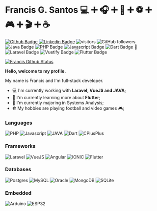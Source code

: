 # Francis G. Santos :computer: :heavy_plus_sign: :headphones: :heavy_plus_sign: :vibration_mode: :heavy_plus_sign: :soccer: :heavy_plus_sign: :video_game: :heavy_plus_sign: :clapper: :heavy_plus_sign: :coffee:

[![Github Badge](https://img.shields.io/badge/-Github-000?style=flat-square&logo=Github&logoColor=white&link=https://github.com/francis-santos)](https://github.com/francis-santos)
[![Linkedin Badge](https://img.shields.io/badge/-LinkedIn-blue?style=flat-square&logo=Linkedin&logoColor=white&link=https://www.linkedin.com/in/francis-gomes-santos/)](https://www.linkedin.com/in/francis-gomes-santos/)
![visitors](https://visitor-badge.laobi.icu/badge?page_id=francis-santos.francis-santos)
![GitHub followers](https://img.shields.io/github/followers/francis-santos?label=Follow&style=social)
<br/>
![Java Badge](http://img.shields.io/badge/-Java-007396?style=flat-square&logo=java&logoColor=white "Java Badge")
![PHP Badge](http://img.shields.io/badge/-PHP-8892BF?style=flat-square&logo=php&logoColor=white "PHP Badge")
![Javascript Badge](http://img.shields.io/badge/-Javascript-EFCE2B?style=flat-square&logo=javascript&logoColor=white "Javascript Badge")
![Dart Badge](http://img.shields.io/badge/-Dart-2BB6F6?style=flat-square&logo=dart&logoColor=white "Dart Badge")
 :repeat: 
![Laravel Badge](http://img.shields.io/badge/-Laravel-FF2D20?style=flat-square&logo=laravel&logoColor=white "Laravel Badge")
![Vuetify Badge](http://img.shields.io/badge/-Vuetify-1867BF?style=flat-square&logo=vuetify&logoColor=white "Vuetify Badge")
![Flutter Badge](http://img.shields.io/badge/-Flutter-1EBBFD?style=flat-square&logo=flutter&logoColor=white "Flutter Badge")


[![Francis Github Status](https://github-readme-stats.vercel.app/api?username=francis-santos&show_icons=true)](https://github.com/anuraghazra/github-readme-stats)
<br/>

**Hello, welcome to my profile.**

My name is Francis and I'm full-stack developer.

- :computer: I'm currently working with **Laravel, VueJS and JAVA**;
- :dart: I'm currently learning more about **Flutter**;
- :book:  I'm currently majoring in Systems Analysis;
- :soccer: My hobbies are playing football and video games :video_game:;

### Languages

![PHP](https://progress-bar.dev/75/?title=PHP) 
![Javascript](https://progress-bar.dev/80/?title=Javascript) 
![JAVA](https://progress-bar.dev/50/?title=JAVA) 
![Dart](https://progress-bar.dev/60/?title=Dart) 
![CPlusPlus](https://progress-bar.dev/30/?title=CPlusPlus)  

### Frameworks

![Laravel](https://progress-bar.dev/70/?title=Laravel)
![VueJS](https://progress-bar.dev/80/?title=VueJS)
![Angular](https://progress-bar.dev/60/?title=Angular)
![IONIC](https://progress-bar.dev/60/?title=IONIC)
![Flutter](https://progress-bar.dev/75/?title=Flutter)

### Databases

![Postgres](https://progress-bar.dev/70/?title=Postgres)
![MySQL](https://progress-bar.dev/75/?title=MySQL)
![Oracle](https://progress-bar.dev/50/?title=Oracle)
![MongoDB](https://progress-bar.dev/60/?title=MongoDB)
![SQLite](https://progress-bar.dev/70/?title=SQLite)

### Embedded

![Arduino](https://progress-bar.dev/50/?title=Arduino)
![ESP32](https://progress-bar.dev/60/?title=ESP32)

<!--
**francis-santos/francis-santos** is a ✨ _special_ ✨ repository because its `README.md` (this file) appears on your GitHub profile.

Here are some ideas to get you started:

- 🔭 I’m currently working on ...
- 🌱 I’m currently learning ...
- 👯 I’m looking to collaborate on ...
- 🤔 I’m looking for help with ...
- 💬 Ask me about ...
- 📫 How to reach me: ...
- 😄 Pronouns: ...
- ⚡ Fun fact: ...
-->
